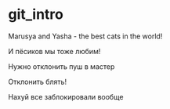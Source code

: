 # git_intro

Marusya and Yasha - the best cats in the world!

И пёсиков мы тоже любим!

Нужно отклонить пуш в мастер

Отклонить блять!

Нахуй все заблокировали вообще
